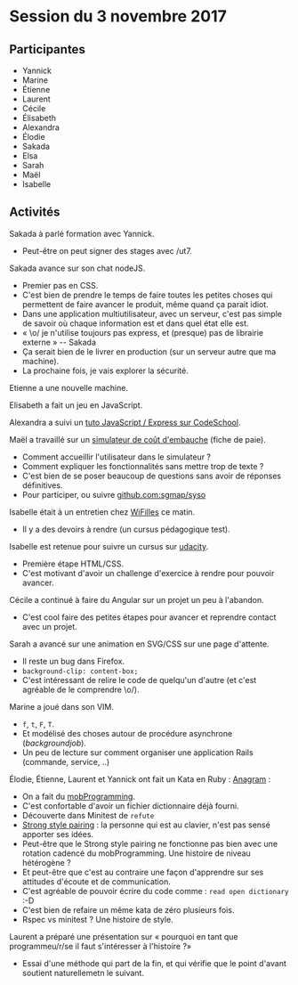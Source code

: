 # Session du 3 novembre 2017

## Participantes

- Yannick
- Marine
- Étienne
- Laurent
- Cécile
- Élisabeth
- Alexandra
- Élodie
- Sakada
- Elsa
- Sarah
- Maël
- Isabelle


## Activités

Sakada à parlé formation avec Yannick.
- Peut-être on peut signer des stages avec /ut7.

Sakada avance sur son chat nodeJS.
- Premier pas en CSS.
- C'est bien de prendre le temps de faire toutes les petites choses qui permettent de faire avancer le produit, même quand ça parait idiot.
- Dans une application multiutilisateur, avec un serveur, c'est pas simple de savoir où chaque information est et dans quel état elle est.
- « \o/ je n'utilise toujours pas express, et (presque) pas de librairie externe » -- Sakada
- Ça serait bien de le livrer en production (sur un serveur autre que ma machine).
- La prochaine fois, je vais explorer la sécurité.

Etienne a une nouvelle machine.

Elisabeth a fait un jeu en JavaScript.

Alexandra a suivi un [tuto JavaScript / Express sur CodeSchool](https://www.codeschool.com/courses/building-blocks-of-express-js).

Maël a travaillé sur un [simulateur de coût d'embauche](https://embauche.beta.gouv.fr/) (fiche de paie).
- Comment accueillir l'utilisateur dans le simulateur ?
- Comment expliquer les fonctionnalités sans mettre trop de texte ?
- C'est bien de se poser beaucoup de questions sans avoir de réponses définitives.
- Pour participer, ou suivre [github.com:sgmap/syso](https://github.com/sgmap/syso)

Isabelle était à un entretien chez [WiFilles](http://wifilles.org/) ce matin.
- Il y a des devoirs à rendre (un cursus pédagogique test).

Isabelle est retenue pour suivre un cursus sur [udacity](https://www.udacity.com/).
- Première étape HTML/CSS.
- C'est motivant d'avoir un challenge d'exercice à rendre pour pouvoir avancer.

Cécile a continué à faire du Angular sur un projet un peu à l'abandon.
- C'est cool faire des petites étapes pour avancer et reprendre contact avec un projet.

Sarah a avancé sur une animation en SVG/CSS sur une page d'attente.
- Il reste un bug dans Firefox.
- `background-clip: content-box;`
- C'est intéressant de relire le code de quelqu'un d'autre (et c'est agréable de le comprendre \o/).

Marine a joué dans son VIM.
- `f`, `t`, `F`, `T`.
- Et modélisé des choses autour de procédure asynchrone (_backgroundjob_).
- Un peu de lecture sur comment organiser une application Rails (commande, service, ..)

Élodie, Étienne, Laurent et Yannick ont fait un Kata en Ruby : [Anagram](http://codingdojo.org/kata/Anagram/) :
- On a fait du [mobProgramming](https://en.wikipedia.org/wiki/Mob_programming).
- C'est confortable d'avoir un fichier dictionnaire déjà fourni.
- Découverte dans Minitest de `refute`
- [Strong style pairing](http://llewellynfalco.blogspot.fr/2014/06/llewellyns-strong-style-pairing.html) : la personne qui est au clavier, n'est pas sensé apporter ses idées.
- Peut-être que le Strong style pairing ne fonctionne pas bien avec une rotation cadencé du mobProgramming. Une histoire de niveau hétérogène ?
- Et peut-être que c'est au contraire une façon d'apprendre sur ses attitudes d'écoute et de communication.
- C'est agréable de pouvoir écrire du code comme : `read open dictionary` :-D
- C'est bien de refaire un même kata de zéro plusieurs fois.
- Rspec vs minitest ? Une histoire de style.

Laurent a préparé une présentation sur « pourquoi en tant que programmeu/r/se il faut s'intéresser à l'histoire ?»
- Essai d'une méthode qui part de la fin, et qui vérifie que le point d'avant soutient naturellemetn le suivant.

